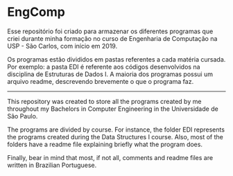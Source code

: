 # EngComp

Esse repositório foi criado para armazenar os diferentes programas que criei durante minha formação no curso de Engenharia de Computação na USP - São Carlos, com início em 2019.

Os programas estão divididos em pastas referentes a cada matéria cursada. Por exemplo: a pasta EDI é referente aos códigos desenvolvidos na disciplina de Estruturas de Dados I. A maioria dos programas possui um arquivo readme, descrevendo brevemente o que o programa faz.

---

This repository was created to store all the programs created by me throughout my Bachelors in Computer Engineering in the Universidade de São Paulo. 

The programs are divided by course. For instance, the folder EDI represents the programs created during the Data Structures I course. Also, most of the folders have a readme file explaining briefly what the program does.

Finally, bear in mind that most, if not all, comments and readme files are written in Brazilian Portuguese.
